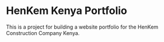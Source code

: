 # HenKem Kenya Portfolio
This is a project for building a website portfolio for the HenKem Construction Company Kenya.
